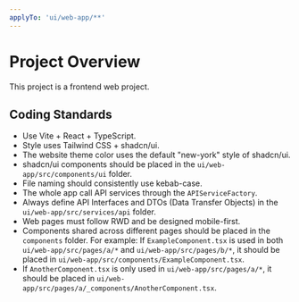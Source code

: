 ```yaml
---
applyTo: 'ui/web-app/**'
---
```


# Project Overview

This project is a frontend web project.

## Coding Standards

- Use Vite + React + TypeScript.
- Style uses Tailwind CSS + shadcn/ui.
- The website theme color uses the default "new-york" style of shadcn/ui.
- shadcn/ui components should be placed in the `ui/web-app/src/components/ui` folder.
- File naming should consistently use kebab-case.
- The whole app call API services through the `APIServiceFactory`.
- Always define API Interfaces and DTOs (Data Transfer Objects) in the `ui/web-app/src/services/api` folder.
- Web pages must follow RWD and be designed mobile-first.
- Components shared across different pages should be placed in the `components` folder.
  For example: If `ExampleComponent.tsx` is used in both `ui/web-app/src/pages/a/*` and `ui/web-app/src/pages/b/*`, it should be placed in `ui/web-app/src/components/ExampleComponent.tsx`.
- If `AnotherComponent.tsx` is only used in `ui/web-app/src/pages/a/*`, it should be placed in `ui/web-app/src/pages/a/_components/AnotherComponent.tsx`.
